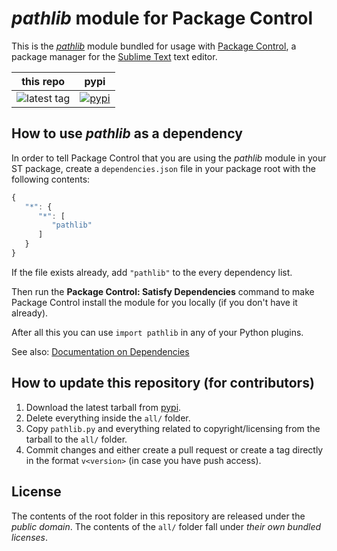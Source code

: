# *pathlib* module for Package Control

This is the *[pathlib][]* module
bundled for usage with [Package Control][],
a package manager
for the [Sublime Text][] text editor.


this repo | pypi
---- | ----
![latest tag](https://img.shields.io/github/tag/packagecontrol/pathlib.svg) | [![pypi](https://img.shields.io/pypi/v/pathlib.svg)][pypi]


## How to use *pathlib* as a dependency

In order to tell Package Control
that you are using the *pathlib* module
in your ST package,
create a `dependencies.json` file
in your package root
with the following contents:

```js
{
   "*": {
      "*": [
         "pathlib"
      ]
   }
}
```

If the file exists already,
add `"pathlib"` to the every dependency list.

Then run the **Package Control: Satisfy Dependencies** command
to make Package Control
install the module for you locally
(if you don't have it already).

After all this
you can use `import pathlib`
in any of your Python plugins.

See also:
[Documentation on Dependencies](https://packagecontrol.io/docs/dependencies)


## How to update this repository (for contributors)

1. Download the latest tarball
   from [pypi][].
2. Delete everything inside the `all/` folder.
3. Copy `pathlib.py`
   and everything related to copyright/licensing
   from the tarball
   to the `all/` folder.
4. Commit changes
   and either create a pull request
   or create a tag directly
   in the format `v<version>`
   (in case you have push access).


## License

The contents of the root folder
in this repository
are released
under the *public domain*.
The contents of the `all/` folder
fall under *their own bundled licenses*.


[pathlib]: https://docs.python.org/3/library/pathlib.html
[Package Control]: http://packagecontrol.io/
[Sublime Text]: http://sublimetext.com/
[pypi]: https://pypi.python.org/pypi/pathlib
